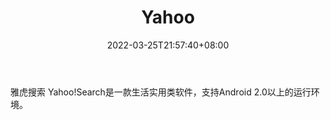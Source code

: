 ﻿---
weight: 
title: "Yahoo"
description: "雅虎搜索 Yahoo!Search是一款生活实用类软件，支持Android 2.0以上的运行环境。"
date: 2022-03-25T21:57:40+08:00
lastmod: 2022-03-25T16:45:40+08:00
draft: false
authors: ["Metabd"]
featuredImage: "38.jpg"
link: "https://search.yahoo.com/"
tags: ["Yahoo","元搜索"]
categories: ["navigation"]
navigation: ["元搜索"]
lightgallery: true
toc: true
pinned: false
recommend: false
recommend1: false
---
雅虎搜索 Yahoo!Search是一款生活实用类软件，支持Android 2.0以上的运行环境。
